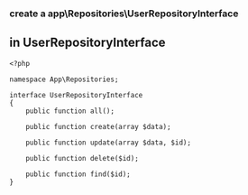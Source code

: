 ### create a app\Repositories\UserRepositoryInterface
## in UserRepositoryInterface
```pash 
<?php

namespace App\Repositories;

interface UserRepositoryInterface
{
    public function all();

    public function create(array $data);

    public function update(array $data, $id);

    public function delete($id);

    public function find($id);
}
```